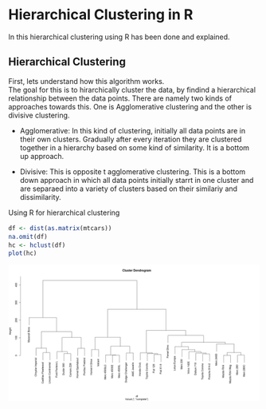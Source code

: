 # Hierarchical Clustering in R

In this hierarchical clustering using R has been done and explained. <br>

## Hierarchical Clustering
First, lets understand how this algorithm works. <br>
The goal for this is to hirarchically cluster the data, by findind a hierarchical relationship between the data points.
There are namely two kinds of approaches towards this. One is Agglomerative clustering and the other is divisive clustering.
* Agglomerative: In this kind of clustering, initially all data points are in their own clusters. Gradually after every iteration
they are clustered together in a hierarchy based on some kind of similarity. It is a bottom up approach.

* Divisive: This is opposite t agglomerative clustering. This is a bottom down approach in which all data points initially starrt
in one cluster and are separaed into a variety of clusters based on their similariy and dissimilarity.

Using R for hierarchical clustering

```R
df <- dist(as.matrix(mtcars))
na.omit(df)
hc <- hclust(df)   
plot(hc)
```

![alt text](https://github.com/avneet14027/Clustering/blob/master/hierarchy.png)
